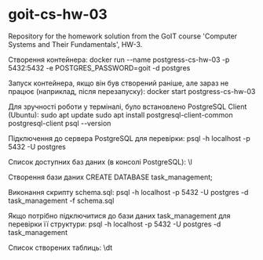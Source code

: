 # goit-cs-hw-03
Repository for the homework solution from the GoIT course 'Computer Systems and Their Fundamentals', HW-3.


Створення контейнера:
docker run --name postgress-cs-hw-03 -p 5432:5432 -e POSTGRES_PASSWORD=goit -d postgres

Запуск контейнера, якщо він був створений раніше, але зараз не працює (наприклад, після перезапуску):
docker start postgress-cs-hw-03

Для зручності роботи у терміналі, було встановлено PostgreSQL Client (Ubuntu):
sudo apt update
sudo apt install postgresql-client-common postgresql-client
psql --version

Підключення до сервера PostgreSQL для перевірки:
psql -h localhost -p 5432 -U postgres

Список доступних баз даних (в консолі PostgreSQL):
\l

Створення бази даних
CREATE DATABASE task_management;

Виконання скрипту schema.sql:
psql -h localhost -p 5432 -U postgres -d task_management -f schema.sql

Якщо потрібно підключитися до бази даних task_management для перевірки її структури:
psql -h localhost -p 5432 -U postgres -d task_management

Список створених таблиць:
\dt
